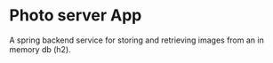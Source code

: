 # Photo server App

A spring backend service for storing and retrieving images from an in memory db (h2).
